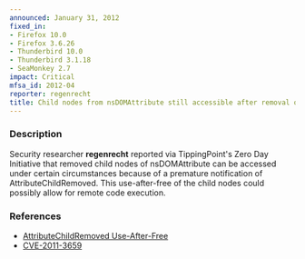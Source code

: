 ```yaml
---
announced: January 31, 2012
fixed_in:
- Firefox 10.0
- Firefox 3.6.26
- Thunderbird 10.0
- Thunderbird 3.1.18
- SeaMonkey 2.7
impact: Critical
mfsa_id: 2012-04
reporter: regenrecht
title: Child nodes from nsDOMAttribute still accessible after removal of nodes
---
```


<h3>Description</h3>

<p>Security researcher <strong>regenrecht</strong> reported via
TippingPoint's Zero Day Initiative that removed child nodes of nsDOMAttribute
can be accessed under certain circumstances because of a premature notification
of AttributeChildRemoved. This use-after-free of the child nodes could possibly
allow for remote code execution.
</p>


<h3>References</h3>

<ul>
  <li><a href="https://bugzilla.mozilla.org/show_bug.cgi?id=708198">
      AttributeChildRemoved Use-After-Free</a></li>
  <li><a href="http://cve.mitre.org/cgi-bin/cvename.cgi?name=CVE-2011-3659" class="ex-ref">CVE-2011-3659</a></li>
</ul>



